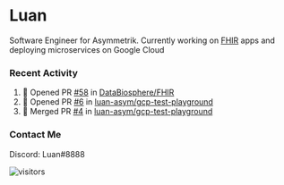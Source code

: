 # Luan

Software Engineer for Asymmetrik. Currently working on [FHIR](https://hl7.org/FHIR/) apps and deploying microservices on Google Cloud

### Recent Activity

<!--START_SECTION:activity-->
1. 💪 Opened PR [#58](https://github.com/DataBiosphere/FHIR/pull/58) in [DataBiosphere/FHIR](https://github.com/DataBiosphere/FHIR)
2. 💪 Opened PR [#6](https://github.com/luan-asym/gcp-test-playground/pull/6) in [luan-asym/gcp-test-playground](https://github.com/luan-asym/gcp-test-playground)
3. 🎉 Merged PR [#4](https://github.com/luan-asym/gcp-test-playground/pull/4) in [luan-asym/gcp-test-playground](https://github.com/luan-asym/gcp-test-playground)
<!--END_SECTION:activity-->

### Contact Me

Discord: Luan#8888

![visitors](https://visitor-badge.glitch.me/badge?page_id=luan-asym.visitor-badge)
